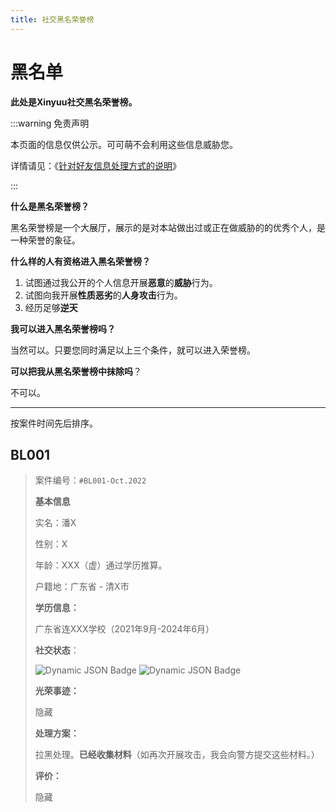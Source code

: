 ```yaml
---
title: 社交黑名荣誉榜
---
```


# 黑名单

**此处是Xinyuu社交黑名荣誉榜。**

:::warning 免责声明

本页面的信息仅供公示。可可萌不会利用这些信息威胁您。

详情请见：《[针对好友信息处理方式的说明](https://www.cocomoe.cn/blackboard/xinyuu/about-privacy/)》

:::

**什么是黑名荣誉榜？**

黑名荣誉榜是一个大展厅，展示的是对本站做出过或正在做威胁的的优秀个人，是一种荣誉的象征。

**什么样的人有资格进入黑名荣誉榜？**

1. 试图通过我公开的个人信息开展**恶意**的**威胁**行为。
2. 试图向我开展**性质恶劣**的**人身攻击**行为。
3. 经历足够**逆天**

**我可以进入黑名荣誉榜吗？**

当然可以。只要您同时满足以上三个条件，就可以进入荣誉榜。

**可以把我从黑名荣誉榜中抹除吗**？

不可以。

------

按案件时间先后排序。

## BL001

> 案件编号：`#BL001-Oct.2022`
>
> **基本信息**
>
> 实名：潘X
>
> 性别：X
>
> 年龄：XXX（虚）通过学历推算。
>
> 户籍地：广东省 - 清X市
>
> **学历信息：**
>
> 广东省连XXX学校（2021年9月-2024年6月）
>
> **社交状态**：
>
> ![Dynamic JSON Badge](https://img.shields.io/badge/dynamic/json?url=https%3A%2F%2Fapi.bilibili.com%2Fx%2Frelation%2Fstat%3Fvmid%3D1266732973%26jsonp%3Djsonp&query=%24.data.follower&logo=bilibili&label=following&color=%2300ccff)
>![Dynamic JSON Badge](https://img.shields.io/badge/dynamic/json?url=https%3A%2F%2Fapi.bilibili.com%2Fx%2Frelation%2Fstat%3Fvmid%3D1266732973%26jsonp%3Djsonp&query=%24.data.following&logo=bilibili&label=follower&color=%2300ccff)
> 
> 
>
> **光荣事迹：**
>
> 隐藏
>
> **处理方案：**
>
> 拉黑处理。**已经收集材料**（如再次开展攻击，我会向警方提交这些材料。）
>
> **评价：**
>
> 隐藏
>
